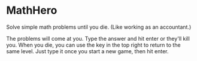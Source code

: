 MathHero
========

Solve simple math problems until you die. (Like working as an accountant.)


The problems will come at you. Type the answer and hit enter or they'll kill you.
When you die, you can use the key in the top right to return to the same level. Just type it once you start a new game, then hit enter.
